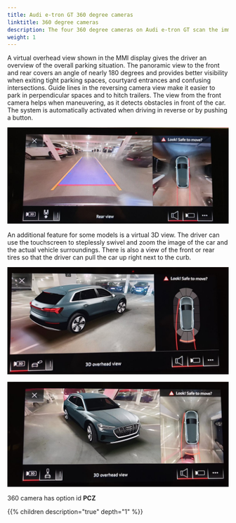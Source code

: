 ```yaml
---
title: Audi e-tron GT 360 degree cameras
linktitle: 360 degree cameras
description: The four 360 degree cameras on Audi e-tron GT scan the immediate vicinity and display obstacles within. Drivers can choose from different views that simplify parking and maneuvering. 
weight: 1
---
```


A virtual overhead view shown in the MMI display gives the driver an overview of the overall parking situation. The panoramic view to the front and rear covers an angle of nearly 180 degrees and provides better visibility when exiting tight parking spaces, courtyard entrances and confusing intersections. Guide lines in the reversing camera view make it easier to park in perpendicular spaces and to hitch trailers. The view from the front camera helps when maneuvering, as it detects obstacles in front of the car. The system is automatically activated when driving in reverse or by pushing a button.

![Camera rear](camerarear.jpg "Rear camera")

An additional feature for some models is a virtual 3D view. The driver can use the touchscreen to steplessly swivel and zoom the image of the car and the actual vehicle surroundings. There is also a view of the front or rear tires so that the driver can pull the car up right next to the curb.

![3dview](camera3d.jpg "3D view")

![3dview](camera3d_2.jpg "3D view")

360 camera has option id **PCZ**

{{% children description="true" depth="1" %}}
